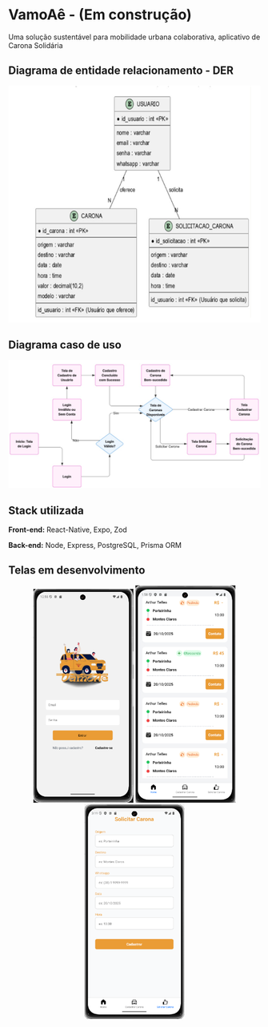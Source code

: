 
# VamoAê - (Em construção)

Uma solução sustentável para mobilidade urbana colaborativa, aplicativo de Carona Solidária


## Diagrama de entidade relacionamento - DER

![App Screenshot](https://github.com/ticotelles/VamoAe-App_Carona_Solidaria/blob/main/assets/images/DER.png?raw=true)

## Diagrama caso de uso

![App Screenshot](https://github.com/ticotelles/VamoAe-App_Carona_Solidaria/blob/main/assets/images/diagrama%20caso%20de%20uso.jpg?raw=true)

## Stack utilizada

**Front-end:** React-Native, Expo, Zod

**Back-end:** Node, Express, PostgreSQL, Prisma ORM


## Telas em desenvolvimento

<p align="center">
 
  <img src="./assets/images/login.png" width="200">
  <img src="./assets/images/home.png" width="200">
  <img src="./assets/images/solicitar carona.png" width="200">
 
</p>

